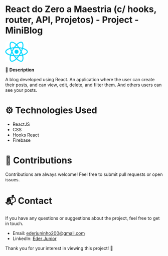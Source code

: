 # React do Zero a Maestria (c/ hooks, router, API, Projetos) - Project - MiniBlog


<img
  src="/src/assets/react.svg"
  alt="react"
  title="React"
  style="display: inline-block; margin: 0 auto; max-width: 500px">


🚀 **Description**

A blog developed using React. An application where the user can create their posts, and can view, edit, delete, and filter them. And others users can see your posts.

# ⚙️ Technologies Used
- ReactJS
- CSS
- Hooks React
- Firebase

# 🤝 Contributions
Contributions are always welcome! Feel free to submit pull requests or open issues.

# 📬 Contact
If you have any questions or suggestions about the project, feel free to get in touch.

- Email: ederjuninho200@gmail.com
- LinkedIn: [Eder Junior](https://www.linkedin.com/in/ederjuniordev/)

Thank you for your interest in viewing this project! 🙌
